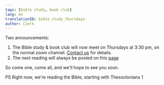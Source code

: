 ```yaml
---
tags: [bible study, book club]
lang: en
translationID: bible_study_thursdays
author: Clerk
---
```

Two announcements: 

1. The Bible study & book club will now meet on Thursdays at 3:30 pm, on the normal zoom channel. [Contact us](/contact) for details.
2. The next reading will always be posted on this [page](/new_attender/book_bible)

So come one, come all, and we'll hope to see you soon.

PS Right now, we're reading the Bible, starting with Thessolonians 1
